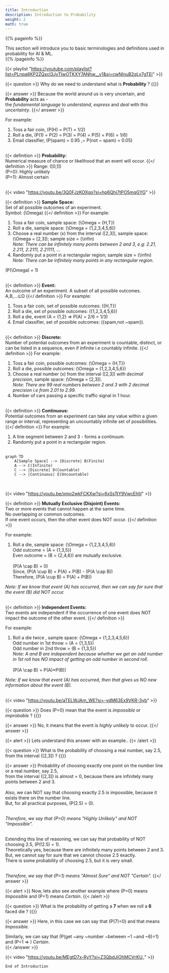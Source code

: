 ```yaml
---
title: Introduction
description: Introduction to Probability
weight: 2
math: true
---
```


{{% pageinfo %}}

This section will introduce you to basic terminologies and definitions used in probability for AI & ML.<br>
{{% /pageinfo %}}

{{< playlist "https://youtube.com/playlist?list=PLnpa6KP2ZQxcI3JyTIwOTKXY7ANhw__v1&si=cwNInuB2qLy7gTEi" >}}
<br>

{{< question >}}
Why do we need to understand what is **Probability** ?
{{</question >}}

{{< answer >}} 
Because the world around us is very uncertain, and **Probability** acts as - <br> the *fundamental language* 
to *understand*, *express* and *deal* with this *uncertainty*. 
{{</ answer >}}

For example:
1. Toss a fair coin, \(P(H) = P(T) = 1/2\) <br>
2. Roll a die, \(P(1) = P(2) = P(3) = P(4) = P(5) = P(6) = 1/6\) <br>
3. Email classifier, \(P(spam) = 0.95 ,~ P(not ~ spam) = 0.05\) <br><br>

{{< definition >}} 
**Probability:**<br> Numerical measure of chance or likelihood that an event will occur. 
{{</ definition >}}
Range: \([0,1]\) <br>
\(P=0\): Highly unlikely <br>
\(P=1\): Almost certain <br> <br>

{{< video "https://youtu.be/3Q0FJzKOXgo?si=hp6Qhi7tPO5mqGYG" >}}
<br>

{{< definition >}} 
**Sample Space:**<br> Set of all possible outcomes of an experiment. <br>
Symbol: \(\Omega\)
{{</ definition >}}
For example:
1. Toss a fair coin, sample space: \(\Omega = \{H,T\}\) <br>
2. Roll a die, sample space: \(\Omega = \{1,2,3,4,5,6\}\) <br>
3. Choose a real number \(x\) from the interval \([2,3]\), sample space: \(\Omega = [2,3]\); sample size = \(\infin\)<br>
*Note: There can be infinitely many points between 2 and 3, e.g: 2.21, 2.211, 2.2111, 2.21111, ...*
4. Randomly put a point in a rectangular region; sample size = \(\infin\)<br>
*Note: There can be infinitely many points in any rectangular region.* <br>

\(P(\Omega) = 1\) <br><br>

{{< definition >}} 
**Event:**<br> An outcome of an experiment. A subset of all possible outcomes. <br>
A,B,...⊆Ω
{{</ definition >}}
For example:
1. Toss a fair coin, set of possible outcomes: \(\{H,T\}\) <br>
2. Roll a die, set of possible outcomes: \(\{1,2,3,4,5,6\}\) <br>
3. Roll a die, event \(A = \{1,2\} => P(A) = 2/6 = 1/3\) 
4. Email classifier, set of possible outcomes: \(\{spam,not ~spam\}\).<br><br>


{{< definition >}} 
**Discrete:**<br> Number of potential outcomes from an experiment is countable, distinct, or can be listed in a sequence,
even if infinite i.e countably infinite.
{{</ definition >}}
For example:
1. Toss a fair coin, possible outcomes: \(\Omega = \{H,T\}\) <br>
2. Roll a die, possible outcomes: \(\Omega = \{1,2,3,4,5,6\}\) <br>
3. Choose a real number \(x\) from the interval \([2,3]\) *with decimal precision*, sample space: \(\Omega = [2,3]\).<br>
*Note: There are 99 real numbers between 2 and 3 with 2 decimal precision i.e from 2.01 to 2.99.* 
4. Number of cars passing a specific traffic signal in 1 hour.
<br><br>

{{< definition >}} 
**Continuous:**<br> Potential outcomes from an experiment can take any value within a given range or interval,
representing an uncountably infinite set of possibilities.
{{</ definition >}}
For example:
1. A line segment between 2 and 3 - forms a continuum.
2. Randomly put a point in a rectangular region. <br><br>

```mermaid
graph TD
    A[Sample Space] --> |Discrete| B(Finite)
    A --> C(Infinite)
    C --> |Discrete| D(Countable)
    C --> |Continuous| E(Uncountable)
```
<br>

{{< video "https://youtu.be/xmo2wkFCKXw?si=6xSsTtY9VwcEhIil" >}}
<br>

{{< definition >}} 
**Mutually Exclusive (Disjoint) Events:**<br> Two or more events that cannot happen at the same time. 
<br>No overlapping or common outcomes. <br>If one event occurs, then the other event does NOT occur.
{{</ definition >}}

For example:
1. Roll a die, sample space: \(\Omega = \{1,2,3,4,5,6\}\) <br> Odd outcome = \(A = \{1,3,5\}\) <br> 
    Even outcome = \(B = \{2,4,6\}\) are mutually exclusive.<br><br>
    \(P(A \cap B) = 0\) <br>
    Since, \(P(A \cup B) = P(A) + P(B) - (P(A \cap B)\) <br>
    Therefore, \(P(A \cup B) = P(A) + P(B)\) <br>
    

*Note: If we know that event \(A\) has occurred, then we can say for sure that the event \(B\) did NOT occur.* <br><br>

{{< definition >}} 
**Independent Events:**<br> Two events are independent if the occurrence of one event does NOT impact 
the outcome of the other event.
{{</ definition >}}

For example:<br>
1. Roll a die twice , sample space: \(\Omega = \{1,2,3,4,5,6\}\) <br>
    Odd number in 1st throw = \(A = \{1,3,5\}\) <br> 
    Odd number in 2nd throw = \(B = \{1,3,5\}\) <br>
    *Note: A and B are independent because whether we get an odd number in 1st roll has NO impact of getting
    an odd number in second roll.* <br><br>
    \(P(A \cap B) = P(A)*P(B)\) <br> 

*Note: If we know that event \(A\) has occurred, then that gives us NO new information about the event \(B\).* <br><br>

{{< video "https://youtu.be/aTELWJAm_WE?si=-ydM63Ex9VKR-3yb" >}} <br>

{{< question >}}
Does \(P=0\) mean that the event is *impossible* or *improbable* ?
{{</question >}}

{{< answer >}} 
No, it means that the event is *highly unlikely* to occur. 
{{</ answer >}}

{{< alert >}} 
Lets understand this answer with an example..
{{< /alert >}}

{{< question >}}
What is the probability of choosing a real number, say 2.5, from the interval \([2,3]\) ?
{{</question >}}

{{< answer >}} 
Probability of choosing exactly one point on the number line or a real number, say 2.5, <br>
from the interval \([2,3]\) is almost = 0, because there are infinitely many points between 2 and 3.<br><br>
Also, we can NOT say that choosing exactly 2.5 is impossible, because it exists there on the number line.<br>
But, for all practical purposes, \(P(2.5) = 0\). <br><br>

*Therefore, we say that \(P=0\) means "Highly Unlikely" and NOT "Impossible".*<br><br>

Extending this line of reasoning, we can say that probability of NOT choosing 2.5, \(P(!2.5) = 1\). <br>
Theoretically yes, because there are infinitely many points between 2 and 3. <br>
But, we cannot say for sure that we cannot choose 2.5 exactly.<br>
There is some probability of choosing 2.5, but it is very small. <br><br>

*Therefore, we say that \(P=1\) means "Almost Sure" and NOT "Certain".*
{{</ answer >}}

{{< alert >}} 
Now, lets also see another example where \(P=0\) means *Impossible* and \(P=1\) means *Certain*.
{{< /alert >}}

{{< question >}}
What is the probability of getting a **7** when we roll a **6** faced die ?
{{</question >}}

{{< answer >}} 
Here, in this case we can say that \(P(7)=0\) and that means *Impossible*.<br>

Similarly, we can say that \(P(get ~any ~number ~between ~1 ~and ~6)=1\) and \(P=1 => \) *Certain*. <br>
{{< /answer >}}

{{< video "https://youtu.be/MEgtD7x-RyY?si=Z3QbdJiOhMCVrKU_" >}}
<br>

```End of Introduction```

